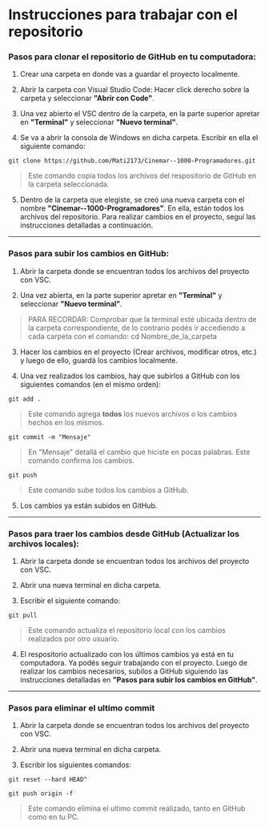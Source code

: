 # **Instrucciones para trabajar con el repositorio**

### Pasos para clonar el repositorio de GitHub en tu computadora:

1. Crear una carpeta en donde vas a guardar el proyecto localmente.

2. Abrir la carpeta con Visual Studio Code: Hacer click derecho sobre la carpeta y seleccionar **"Abrir con Code"**.

3. Una vez abierto el VSC dentro de la carpeta, en la parte superior apretar en **"Terminal"** y seleccionar **"Nuevo terminal"**.

4. Se va a abrir la consola de Windows en dicha carpeta. Escribir en ella el siguiente comando:
```
git clone https://github.com/Mati2173/Cinemar--1000-Programadores.git
```
> Este comando copia todos los archivos del respositorio de GitHub en la carpeta seleccionada.

5. Dentro de la carpeta que elegiste, se creó una nueva carpeta con el nombre **"Cinemar--1000-Programadores"**. En ella, están todos los archivos del repositorio. Para realizar cambios en el proyecto, seguí las instrucciones detalladas a continuación.

- - - - - -
### Pasos para subir los cambios en GitHub:

1. Abrir la carpeta donde se encuentran todos los archivos del proyecto con VSC.

2. Una vez abierta, en la parte superior apretar en **"Terminal"** y seleccionar **"Nuevo terminal"**.
> PARA RECORDAR: Comprobar que la terminal esté ubicada dentro de la carpeta correspondiente, de lo contrario podés ir accediendo a cada carpeta con el comando: cd Nombre_de_la_carpeta

3. Hacer los cambios en el proyecto (Crear archivos, modificar otros, etc.) y luego de ello, guardá los cambios localmente.

4. Una vez realizados los cambios, hay que subirlos a GitHub con los siguientes comandos (en el mismo orden):
```
git add .
```
> Este comando agrega **todos** los nuevos archivos o los cambios hechos en los mismos.

 ```
git commit -m "Mensaje"
 ```
> En "Mensaje" detallá el cambio que hiciste en pocas palabras. Este comando confirma los cambios.

```
git push
```
> Este comando sube todos los cambios a GitHub.

5. Los cambios ya están subidos en GitHub.

- - - - - -
### Pasos para traer los cambios desde GitHub (Actualizar los archivos locales):

1. Abrir la carpeta donde se encuentran todos los archivos del proyecto con VSC.

2. Abrir una nueva terminal en dicha carpeta.

3. Escribir el siguiente comando:
```
git pull
```
> Este comando actualiza el repositorio local con los cambios realizados por otro usuario.

4. El respositorio actualizado con los últimos cambios ya está en tu computadora. Ya podés seguir trabajando con el proyecto. Luego de realizar los cambios necesarios, subilos a GitHub siguiendo las instrucciones detalladas en **"Pasos para subir los cambios en GitHub"**.

- - - - - -
### Pasos para eliminar el ultimo commit

1. Abrir la carpeta donde se encuentran todos los archivos del proyecto con VSC.

2. Abrir una nueva terminal en dicha carpeta.

3. Escribir los siguientes comandos:
```
git reset --hard HEAD^
```

```
git push origin -f
```
> Este comando elimina el ultimo commit realizado, tanto en GitHub como en tu PC.